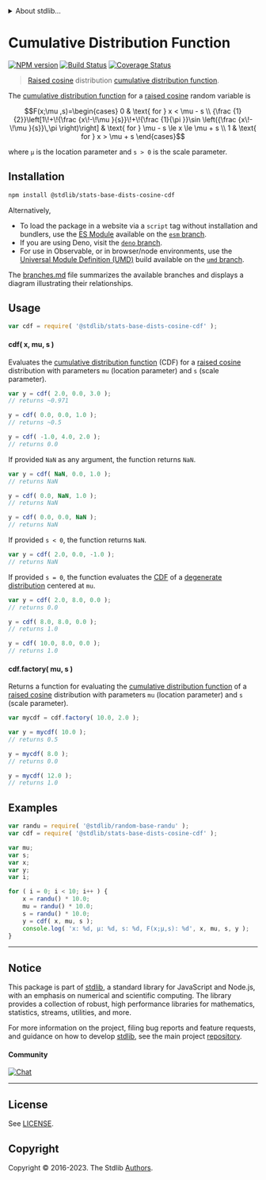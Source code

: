 <!--

@license Apache-2.0

Copyright (c) 2018 The Stdlib Authors.

Licensed under the Apache License, Version 2.0 (the "License");
you may not use this file except in compliance with the License.
You may obtain a copy of the License at

   http://www.apache.org/licenses/LICENSE-2.0

Unless required by applicable law or agreed to in writing, software
distributed under the License is distributed on an "AS IS" BASIS,
WITHOUT WARRANTIES OR CONDITIONS OF ANY KIND, either express or implied.
See the License for the specific language governing permissions and
limitations under the License.

-->


<details>
  <summary>
    About stdlib...
  </summary>
  <p>We believe in a future in which the web is a preferred environment for numerical computation. To help realize this future, we've built stdlib. stdlib is a standard library, with an emphasis on numerical and scientific computation, written in JavaScript (and C) for execution in browsers and in Node.js.</p>
  <p>The library is fully decomposable, being architected in such a way that you can swap out and mix and match APIs and functionality to cater to your exact preferences and use cases.</p>
  <p>When you use stdlib, you can be absolutely certain that you are using the most thorough, rigorous, well-written, studied, documented, tested, measured, and high-quality code out there.</p>
  <p>To join us in bringing numerical computing to the web, get started by checking us out on <a href="https://github.com/stdlib-js/stdlib">GitHub</a>, and please consider <a href="https://opencollective.com/stdlib">financially supporting stdlib</a>. We greatly appreciate your continued support!</p>
</details>

# Cumulative Distribution Function

[![NPM version][npm-image]][npm-url] [![Build Status][test-image]][test-url] [![Coverage Status][coverage-image]][coverage-url] <!-- [![dependencies][dependencies-image]][dependencies-url] -->

> [Raised cosine][cosine-distribution] distribution [cumulative distribution function][cdf].

<section class="intro">

The [cumulative distribution function][cdf] for a [raised cosine][cosine-distribution] random variable is

<!-- <equation class="equation" label="eq:cosine_cdf" align="center" raw="F(x;\mu ,s)=\begin{cases} 0 & \text{ for } x < \mu - s \\ {\frac {1}{2}}\left[1\!+\!{\frac {x\!-\!\mu }{s}}\!+\!{\frac {1}{\pi }}\sin \left({\frac {x\!-\!\mu }{s}}\,\pi \right)\right] & \text{ for } \mu - s \le x \le \mu + s \\ 1 & \text{ for } x > \mu + s \end{cases}" alt="Cumulative distribution function for a raised cosine distribution."> -->

```math
F(x;\mu ,s)=\begin{cases} 0 & \text{ for } x < \mu - s \\ {\frac {1}{2}}\left[1\!+\!{\frac {x\!-\!\mu }{s}}\!+\!{\frac {1}{\pi }}\sin \left({\frac {x\!-\!\mu }{s}}\,\pi \right)\right] & \text{ for } \mu - s \le x \le \mu + s \\ 1 & \text{ for } x > \mu + s \end{cases}
```

<!-- <div class="equation" align="center" data-raw-text="F(x;\mu ,s)=\begin{cases} 0 &amp; \text{ for } x &lt; \mu - s \\ {\frac {1}{2}}\left[1\!+\!{\frac {x\!-\!\mu }{s}}\!+\!{\frac {1}{\pi }}\sin \left({\frac {x\!-\!\mu }{s}}\,\pi \right)\right] &amp; \text{ for } \mu - s \le x \le \mu + s \\ 1 &amp; \text{ for } x &gt; \mu + s \end{cases}" data-equation="eq:cosine_cdf">
    <img src="https://cdn.jsdelivr.net/gh/stdlib-js/stdlib@591cf9d5c3a0cd3c1ceec961e5c49d73a68374cb/lib/node_modules/@stdlib/stats/base/dists/cosine/cdf/docs/img/equation_cosine_cdf.svg" alt="Cumulative distribution function for a raised cosine distribution.">
    <br>
</div> -->

<!-- </equation> -->

where `μ` is the location parameter and `s > 0` is the scale parameter.

</section>

<!-- /.intro -->

<section class="installation">

## Installation

```bash
npm install @stdlib/stats-base-dists-cosine-cdf
```

Alternatively,

-   To load the package in a website via a `script` tag without installation and bundlers, use the [ES Module][es-module] available on the [`esm` branch][esm-url].
-   If you are using Deno, visit the [`deno` branch][deno-url].
-   For use in Observable, or in browser/node environments, use the [Universal Module Definition (UMD)][umd] build available on the [`umd` branch][umd-url].

The [branches.md][branches-url] file summarizes the available branches and displays a diagram illustrating their relationships.

</section>

<section class="usage">

## Usage

```javascript
var cdf = require( '@stdlib/stats-base-dists-cosine-cdf' );
```

#### cdf( x, mu, s )

Evaluates the [cumulative distribution function][cdf] (CDF) for a [raised cosine][cosine-distribution] distribution with parameters `mu` (location parameter) and `s` (scale parameter).

```javascript
var y = cdf( 2.0, 0.0, 3.0 );
// returns ~0.971

y = cdf( 0.0, 0.0, 1.0 );
// returns ~0.5

y = cdf( -1.0, 4.0, 2.0 );
// returns 0.0
```

If provided `NaN` as any argument, the function returns `NaN`.

```javascript
var y = cdf( NaN, 0.0, 1.0 );
// returns NaN

y = cdf( 0.0, NaN, 1.0 );
// returns NaN

y = cdf( 0.0, 0.0, NaN );
// returns NaN
```

If provided `s < 0`, the function returns `NaN`.

```javascript
var y = cdf( 2.0, 0.0, -1.0 );
// returns NaN
```

If provided `s = 0`, the function evaluates the [CDF][cdf] of a [degenerate distribution][degenerate-distribution] centered at `mu`.

```javascript
var y = cdf( 2.0, 8.0, 0.0 );
// returns 0.0

y = cdf( 8.0, 8.0, 0.0 );
// returns 1.0

y = cdf( 10.0, 8.0, 0.0 );
// returns 1.0
```

#### cdf.factory( mu, s )

Returns a function for evaluating the [cumulative distribution function][cdf] of a [raised cosine][cosine-distribution] distribution with parameters `mu` (location parameter) and `s` (scale parameter).

```javascript
var mycdf = cdf.factory( 10.0, 2.0 );

var y = mycdf( 10.0 );
// returns 0.5

y = mycdf( 8.0 );
// returns 0.0

y = mycdf( 12.0 );
// returns 1.0
```

</section>

<!-- /.usage -->

<section class="examples">

## Examples

<!-- eslint no-undef: "error" -->

```javascript
var randu = require( '@stdlib/random-base-randu' );
var cdf = require( '@stdlib/stats-base-dists-cosine-cdf' );

var mu;
var s;
var x;
var y;
var i;

for ( i = 0; i < 10; i++ ) {
    x = randu() * 10.0;
    mu = randu() * 10.0;
    s = randu() * 10.0;
    y = cdf( x, mu, s );
    console.log( 'x: %d, µ: %d, s: %d, F(x;µ,s): %d', x, mu, s, y );
}
```

</section>

<!-- /.examples -->

<!-- Section for related `stdlib` packages. Do not manually edit this section, as it is automatically populated. -->

<section class="related">

</section>

<!-- /.related -->

<!-- Section for all links. Make sure to keep an empty line after the `section` element and another before the `/section` close. -->


<section class="main-repo" >

* * *

## Notice

This package is part of [stdlib][stdlib], a standard library for JavaScript and Node.js, with an emphasis on numerical and scientific computing. The library provides a collection of robust, high performance libraries for mathematics, statistics, streams, utilities, and more.

For more information on the project, filing bug reports and feature requests, and guidance on how to develop [stdlib][stdlib], see the main project [repository][stdlib].

#### Community

[![Chat][chat-image]][chat-url]

---

## License

See [LICENSE][stdlib-license].


## Copyright

Copyright &copy; 2016-2023. The Stdlib [Authors][stdlib-authors].

</section>

<!-- /.stdlib -->

<!-- Section for all links. Make sure to keep an empty line after the `section` element and another before the `/section` close. -->

<section class="links">

[npm-image]: http://img.shields.io/npm/v/@stdlib/stats-base-dists-cosine-cdf.svg
[npm-url]: https://npmjs.org/package/@stdlib/stats-base-dists-cosine-cdf

[test-image]: https://github.com/stdlib-js/stats-base-dists-cosine-cdf/actions/workflows/test.yml/badge.svg?branch=main
[test-url]: https://github.com/stdlib-js/stats-base-dists-cosine-cdf/actions/workflows/test.yml?query=branch:main

[coverage-image]: https://img.shields.io/codecov/c/github/stdlib-js/stats-base-dists-cosine-cdf/main.svg
[coverage-url]: https://codecov.io/github/stdlib-js/stats-base-dists-cosine-cdf?branch=main

<!--

[dependencies-image]: https://img.shields.io/david/stdlib-js/stats-base-dists-cosine-cdf.svg
[dependencies-url]: https://david-dm.org/stdlib-js/stats-base-dists-cosine-cdf/main

-->

[chat-image]: https://img.shields.io/gitter/room/stdlib-js/stdlib.svg
[chat-url]: https://app.gitter.im/#/room/#stdlib-js_stdlib:gitter.im

[stdlib]: https://github.com/stdlib-js/stdlib

[stdlib-authors]: https://github.com/stdlib-js/stdlib/graphs/contributors

[umd]: https://github.com/umdjs/umd
[es-module]: https://developer.mozilla.org/en-US/docs/Web/JavaScript/Guide/Modules

[deno-url]: https://github.com/stdlib-js/stats-base-dists-cosine-cdf/tree/deno
[umd-url]: https://github.com/stdlib-js/stats-base-dists-cosine-cdf/tree/umd
[esm-url]: https://github.com/stdlib-js/stats-base-dists-cosine-cdf/tree/esm
[branches-url]: https://github.com/stdlib-js/stats-base-dists-cosine-cdf/blob/main/branches.md

[stdlib-license]: https://raw.githubusercontent.com/stdlib-js/stats-base-dists-cosine-cdf/main/LICENSE

[cosine-distribution]: https://en.wikipedia.org/wiki/Raised_cosine_distribution

[cdf]: https://en.wikipedia.org/wiki/Cumulative_distribution_function

[degenerate-distribution]: https://en.wikipedia.org/wiki/Degenerate_distribution

</section>

<!-- /.links -->
